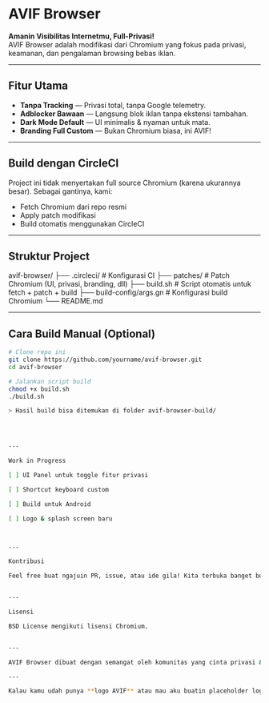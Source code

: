 # AVIF Browser

**Amanin Visibilitas Internetmu, Full-Privasi!**  
AVIF Browser adalah modifikasi dari Chromium yang fokus pada privasi, keamanan, dan pengalaman browsing bebas iklan.

---

## Fitur Utama

- **Tanpa Tracking** — Privasi total, tanpa Google telemetry.
- **Adblocker Bawaan** — Langsung blok iklan tanpa ekstensi tambahan.
- **Dark Mode Default** — UI minimalis & nyaman untuk mata.
- **Branding Full Custom** — Bukan Chromium biasa, ini AVIF!

---

## Build dengan CircleCI

Project ini tidak menyertakan full source Chromium (karena ukurannya besar). Sebagai gantinya, kami:
- Fetch Chromium dari repo resmi
- Apply patch modifikasi
- Build otomatis menggunakan CircleCI

---

## Struktur Project

avif-browser/ ├── .circleci/              # Konfigurasi CI ├── patches/                # Patch Chromium (UI, privasi, branding, dll) ├── build.sh                # Script otomatis untuk fetch + patch + build ├── build-config/args.gn    # Konfigurasi build Chromium └── README.md

---

## Cara Build Manual (Optional)

```bash
# Clone repo ini
git clone https://github.com/yourname/avif-browser.git
cd avif-browser

# Jalankan script build
chmod +x build.sh
./build.sh

> Hasil build bisa ditemukan di folder avif-browser-build/




---

Work in Progress

[ ] UI Panel untuk toggle fitur privasi

[ ] Shortcut keyboard custom

[ ] Build untuk Android

[ ] Logo & splash screen baru



---

Kontribusi

Feel free buat ngajuin PR, issue, atau ide gila! Kita terbuka banget buat yang peduli soal privasi & internet bebas.


---

Lisensi

BSD License mengikuti lisensi Chromium.


---

AVIF Browser dibuat dengan semangat oleh komunitas yang cinta privasi & kebebasan digital.

---

Kalau kamu udah punya **logo AVIF** atau mau aku buatin placeholder logonya juga, tinggal bilang ya! Mau dijadiin website landing page juga bisa sekalian.


